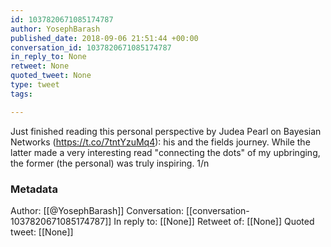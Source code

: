 ```yaml
---
id: 1037820671085174787
author: YosephBarash
published_date: 2018-09-06 21:51:44 +00:00
conversation_id: 1037820671085174787
in_reply_to: None
retweet: None
quoted_tweet: None
type: tweet
tags:

---
```


Just finished reading this personal perspective by Judea Pearl on Bayesian Networks (https://t.co/7tntYzuMq4):  his and the fields journey. While the latter made a very interesting read "connecting the dots" of my upbringing, the former (the personal) was truly inspiring.  1/n

### Metadata

Author: [[@YosephBarash]]
Conversation: [[conversation-1037820671085174787]]
In reply to: [[None]]
Retweet of: [[None]]
Quoted tweet: [[None]]

